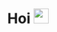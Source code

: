 <h1 align="center">Hoi <img src="https://raw.githubusercontent.com/MartinHeinz/MartinHeinz/master/wave.gif" width="30px" height='30px'></h1>
